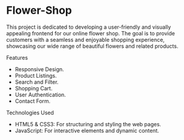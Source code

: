 # Flower-Shop
This project is dedicated to developing a user-friendly and visually appealing frontend for our online flower shop. The goal is to provide customers with a seamless and enjoyable shopping experience, showcasing our wide range of beautiful flowers and related products.


Features
* Responsive Design.
* Product Listings.
* Search and Filter.
* Shopping Cart.
* User Authentication.
* Contact Form.

Technologies Used

* HTML5 & CSS3: For structuring and styling the web pages.
* JavaScript: For interactive elements and dynamic content.

